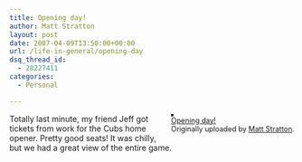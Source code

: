 ```yaml
---
title: Opening day!
author: Matt Stratton
layout: post
date: 2007-04-09T13:50:00+00:00
url: /life-in-general/opening-day
dsq_thread_id:
  - 28227411
categories:
  - Personal

---
```

<div style="float:right;margin-left:10px;margin-bottom:10px;">
  <a title="photo sharing" href="http://www.flickr.com/photos/mugsy/452782797/"><img style="border:2px solid rgb(0,0,0);" alt="" src="http://farm1.static.flickr.com/174/452782797_76e515f578_m.jpg" /></a> <br /> <span style="font-size:.9em;margin-top:0;"> <a href="http://www.flickr.com/photos/mugsy/452782797/">Opening day!</a> <br /> Originally uploaded by <a href="http://www.flickr.com/people/mugsy/">Matt Stratton</a>. </span>
</div>

Totally last minute, my friend Jeff got tickets from work for the Cubs home opener. Pretty good seats! It was chilly, but we had a great view of the entire game.